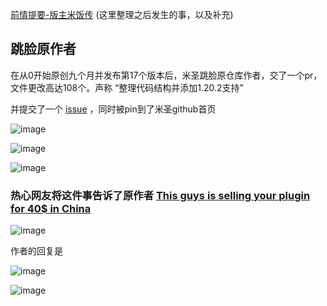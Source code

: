 [前情提要-版主米饭传](https://docs.qq.com/doc/DQ25qVVFSZU9Ua3NY)
(这里整理之后发生的事，以及补充)

## 跳脸原作者

在从0开始原创九个月并发布第17个版本后，米圣跳脸原仓库作者，交了一个pr，文件更改高达108个。声称 “整理代码结构并添加1.20.2支持”

并提交了一个 [issue](https://github.com/Aster0/Companions-Open-Sourced/issues/10) ，同时被pin到了米圣github首页

![image](https://github.com/meteorOSS/lezi-wiki/assets/61687266/339f29a9-dda4-4f0a-ba97-92d3ddf8d642)

![image](https://github.com/meteorOSS/lezi-wiki/assets/61687266/f4db4159-1ffa-44c3-a7bc-5e3f0601a3ff)

![image](https://github.com/meteorOSS/lezi-wiki/assets/61687266/7579c10f-be06-485c-a760-0d76bf115013)

### 热心网友将这件事告诉了原作者 [This guys is selling your plugin for 40$ in China](https://github.com/Aster0/Companions-Open-Sourced/issues/7)

![image](https://github.com/meteorOSS/lezi-wiki/assets/61687266/2599b921-cfb5-4226-8d80-4a27259bf80d)

作者的回复是 

![image](https://github.com/meteorOSS/lezi-wiki/assets/61687266/823c84a4-2bcd-4666-89fe-4a63287a5e43)

![image](https://github.com/meteorOSS/lezi-wiki/assets/61687266/7ff375ba-8f78-46d0-a3c3-f9ae60f3137f)

